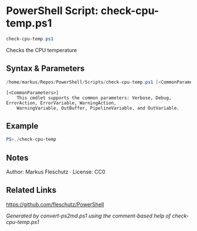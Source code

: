 # PowerShell Script: check-cpu-temp.ps1
```powershell
check-cpu-temp.ps1
```

Checks the CPU temperature

## Syntax & Parameters
```powershell
/home/markus/Repos/PowerShell/Scripts/check-cpu-temp.ps1 [<CommonParameters>]
```

```
[<CommonParameters>]
    This cmdlet supports the common parameters: Verbose, Debug, ErrorAction, ErrorVariable, WarningAction, 
    WarningVariable, OutBuffer, PipelineVariable, and OutVariable.
```

## Example
```powershell
PS>./check-cpu-temp
```


## Notes
Author: Markus Fleschutz · License: CC0

## Related Links
https://github.com/fleschutz/PowerShell

*Generated by convert-ps2md.ps1 using the comment-based help of check-cpu-temp.ps1*
